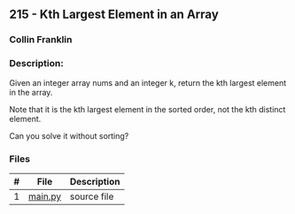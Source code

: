 
## 215 - Kth Largest Element in an Array
### Collin Franklin
### Description:

Given an integer array nums and an integer k, return the kth largest element in the array.

Note that it is the kth largest element in the sorted order, not the kth distinct element.

Can you solve it without sorting?

### Files

|   #   | File                       | Description                                                |
| :---: | -------------------------- | ---------------------------------------------------------- |
|   1   | [main.py](./main.py)     | source file                                             |
